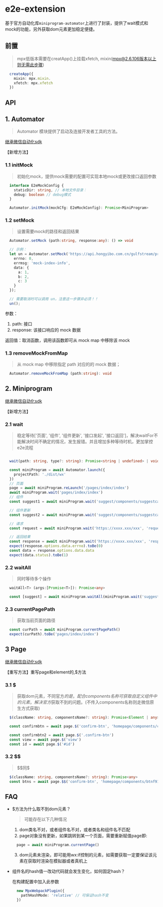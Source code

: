 # e2e-extension

基于官方自动化库`miniprogram-automator`上进行了封装，提供了wait模式和mock的功能，另外获取dom元素更加稳定便捷。

## 前置

> mpx低版本需要在creatApp()上挂载xfetch, mixin(mpx@2.6.106版本以上则无需此步骤)

```ts
  createApp({
    mixin: mpx.mixin.
    xfetch: mpx.xfetch
  })
```

## API

## 1. Automator

> Automator 模块提供了启动及连接开发者工具的方法。

[继承微信自动化sdk](https://developers.weixin.qq.com/miniprogram/dev/devtools/auto/automator.html)

【新增方法】
### 1.1 initMock

> 初始化mock，提供mock需要的配置可实现本地mock或更改接口返回参数

```ts
  interface E2eMockConfig {
    staticDir: string, // 本地文件目录：
    debug: boolean // debug模式
  }

  Automator.initMock(mockCfg: E2eMockConfig): Promise<MiniProgram>
```

### 1.2 setMock

> 设置需要mock的路径和返回结果

```ts
  Automator.setMock (path:string, response:any): () => void

  // 示例：
  let un = Automator.setMock('https://api.hongyibo.com.cn/gulfstream/pre-sale/v1/other/pGetIndexInfo', {
    errno: 0,
    errmsg: 'mock-index-info',
    data: {
      a: 1,
      b: 2,
      c: 3
    }
  });

  // 需要取消时可以调用 un，注意这一步骤非必须！！
  un(); 
```

参数：
1. path: 接口
2. response: 该接口响应的 mock 数据

返回值：取消函数，调用该函数即可从 mock map 中移除该 mock

### 1.3 removeMockFromMap

> 从 mock map 中移除指定 path 对应的的 mock 数据；

```ts
  Automator.removeMockFromMap (path:string): void
```

## 2. Miniprogram
[继承微信自动化sdk](https://developers.weixin.qq.com/miniprogram/dev/devtools/auto/miniprogram.html)

【新增方法】
### 2.1 wait

> 稳定等待['页面', '组件', '组件更新', '接口发起', '接口返回']，解决waitFor不能解决时间不确定的情况，发生报错。并且增加多种等待时机，更加掌控e2e流程


```ts

  wait(path: string, type?: string): Promise<string | undefined> | void;

  const miniProgram = await Automator.launch({
    projectPath: './dist/wx'
  })
  // 页面
  page = await miniProgram.reLaunch('/pages/index/index')
  await miniProgram.wait('pages/index/index')
  // 组件
  const suggest1 = await miniProgram.wait('suggest/components/suggestcaafe3e4/suggest', 'component')

  // 组件更新
  const suggest2 = await miniProgram.wait('suggest/components/suggestcaafe3e4/suggest', 'componentUpdate')

  // 请求
  const request = await miniProgram.wait('https://xxxx.xxx/xxx', 'request')

  // 返回结果
  const response = await miniProgram.wait('https://xxxx.xxx/xxx', 'response')
  expect(response.options.data.errno).toBe(0)
  const data = response.options.data.data
  expect(data.status).toBe(1)

```

### 2.2 waitAll

> 同时等待多个操作

```ts
  waitAll<T> (args:[Promise<T>]): Promise<any>

  const [suggest] = await miniProgram.waitAll(miniProgram.wait('suggest/suggestcaafe3e4/suggest'), inputbtn.tap())

```

### 2.3 currentPagePath

> 获取当前页面的路径

```ts
  const curPath = await miniProgram.currentPagePath()
  expect(curPath).toBe('pages/index/index')
```

## 3 Page

[继承微信自动化sdk](https://developers.weixin.qq.com/miniprogram/dev/devtools/auto/page.html)

【重写方法】重写page和element的$,$$方法
### 3.1 $

> 获取dom元素，不同官方$的是，配合components名称可获取自定义组件中的元素，解决官方$获取不到的问题。(不传入components名称则走微信原生方式获取)

```ts
  $(className: string, componentsName?: string): Promise<Element | any>

  const confirmbtn = await page.$('confirm-btn', 'homepage/components/confirmef91faba/confirm')

  const confirmbtn2 = await page.$('.confirm-btn')
  const view = await page.$('view')
  const id = await page.$('#id')
```

### 3.2 $$

> \$\$同$

```ts
  $(className: string, componentsName?: string): Promise<any>
  const btns = await page.$$('confirm-btn', 'homepage/components/btnf91faba/btn')
```

## FAQ

- $方法为什么取不到dom元素？
  > 可能存在以下几种情况
  
  1. dom类名不对，或者组件名不对，或者类名和组件名不匹配
  2. page对象没有更新，如果跳转到某一个页面，需要重新赋值page即:
  ```ts
    page = await miniProgram.currentPage()
  ```
  3. dom元素未渲染，即可能用wx:if控制的元素，如需要获取一定要保证该元素在获取时渲染在模拟器或者真机上

- 组件名的hash值一改动代码就会发生变化，如何固定hash？
  
  在构建配置中加入此参数
  ```ts
    new MpxWebpackPlugin({
      pathHashMode: 'relative' // 可保证hash不变
    })
  ```



